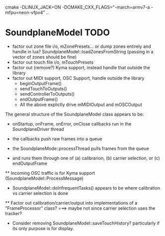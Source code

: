 cmake -DLINUX_JACK=ON -DCMAKE_CXX_FLAGS="-march=armv7-a -mfpu=neon-vfpv4" ..

SoundplaneModel TODO
====================

- factor out zone file i/o, mZonePresets... or dump zones entirely and handle in lua?
    SoundplaneModel::loadZonesFromString (passing in a vector of zones should be fine)
- factor out touch file i/o, mTouchPresets
- factor out (remove?) Kyma support, instead handle that outside the library
- factor out MIDI support, OSC Support, handle outside the library
    - beginOutputFrame()
    - sendTouchToOutputs()
    - sendControllerToOutputs()
    - endOutputFrame()
    - All the above explictly drive mMIDIOutput and mOSCOutput

The general structure of the SoundplaneModel class appears to be:
- onStartup, onFrame, onError, onClose callbacks run in the SoundplaneDriver thread
- the callbacks push raw frames into a queue

- the SoundplaneMode::processThread pulls frames from the queue
- and runs them through one of (a) calibrarion, (b) carrier selection, or (c) endOutputFrame

** Incoming OSC traffic is for Kyma support (SoundplaneModel::ProcessMessage)

- SoundplaneModel::doInfrequentTasks() appears to be where calibration vs carrier selection is done

** Factor out calibration/carrier/output into implementations of a
"FrameProcessor" class? ===> maybe not since carrier selection uses the tracker?

- Consider removing SoundplaneModel::saveTouchHistory? particularly if its only
purpose is for display.



